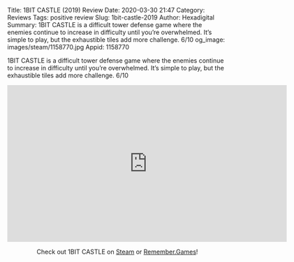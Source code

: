 Title: 1BIT CASTLE (2019) Review
Date: 2020-03-30 21:47
Category: Reviews
Tags: positive review
Slug: 1bit-castle-2019
Author: Hexadigital
Summary: 1BIT CASTLE is a difficult tower defense game where the enemies continue to increase in difficulty until you’re overwhelmed. It’s simple to play, but the exhaustible tiles add more challenge. 6/10
og_image: images/steam/1158770.jpg
Appid: 1158770

1BIT CASTLE is a difficult tower defense game where the enemies continue to increase in difficulty until you’re overwhelmed. It’s simple to play, but the exhaustible tiles add more challenge. 6/10

<center><iframe src="https://www.youtube.com/embed/_1e1yz_uQ0o?feature=oembed" allow="accelerometer; autoplay; encrypted-media; gyroscope; picture-in-picture" width="640" height="360" frameborder="0"></iframe>

Check out 1BIT CASTLE on [Steam](https://store.steampowered.com/app/1158770/?curator_clanid=34633900) or [Remember.Games](https://remember.games/game/14/)!</center>
